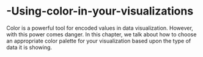 # -Using-color-in-your-visualizations

Color is a powerful tool for encoded values in data visualization. However, with this power comes danger. In this chapter, we talk about how to choose an appropriate color palette for your visualization based upon the type of data it is showing.
